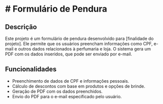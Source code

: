 # # Formulário de Pendura

## Descrição

Este projeto é um formulário de pendura desenvolvido para [finalidade do projeto]. Ele permite que os usuários preencham informações como CPF, e-mail e outros dados relacionados à perfumaria e loja. O sistema gera um PDF com os dados inseridos, que pode ser enviado por e-mail.

## Funcionalidades

- Preenchimento de dados de CPF e informações pessoais.
- Cálculo de descontos com base em produtos e opções de brinde.
- Geração de PDF com os dados preenchidos.
- Envio do PDF para o e-mail especificado pelo usuário.

